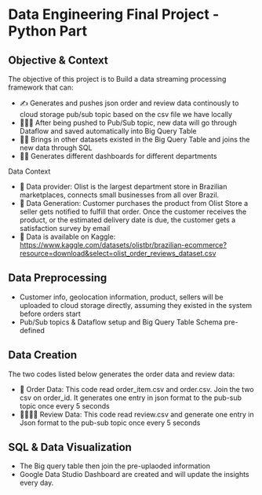# Data Engineering Final Project - Python Part
## Objective & Context
The objective of this project is to Build a data streaming processing framework that can:
* ✍️ Generates and pushes json order and review data continously to cloud storage pub/sub topic based on the csv file we have locally
* 🧜🏻‍♂️ After being pushed to Pub/Sub topic, new data will go through Dataflow and saved automatically into Big Query Table
* 🧞‍♀️ Brings in other datasets existed in the Big Query Table and joins the new data through SQL
* 🧝‍♀️ Generates different dashboards for different departments

Data Context
* 🛴 Data provider: Olist is the largest department store in Brazilian marketplaces, connects small businesses from all over Brazil.
* 🚁 Data Generation: Customer purchases the product from Olist Store a seller gets notified to fulfill that order. Once the customer receives the product, or the estimated delivery date is due, the customer gets a satisfaction survey by email
* 📠 Data is available on Kaggle: https://www.kaggle.com/datasets/olistbr/brazilian-ecommerce?resource=download&select=olist_order_reviews_dataset.csv

## Data Preprocessing
* Customer info, geolocation information, product, sellers will be uploaded to cloud storage directly, assuming they existed in the system before orders start
* Pub/Sub topics & Dataflow setup and Big Query Table Schema pre-defined

## Data Creation
The two codes listed below generates the order data and review data:
* 🏃 Order Data: This code read order_item.csv and order.csv. Join the two csv on order_id. It generates one entry in json format to the pub-sub topic once every 5 seconds
* 👨‍👨‍👧‍👧 Review Data: This code read review.csv and generate one entry in Json format to the pub-sub topic once every 5 seconds

## SQL & Data Visualization
* The Big query table then join the pre-uplaoded information
* Google Data Studio Dashboard are created and will update the insights every day.
